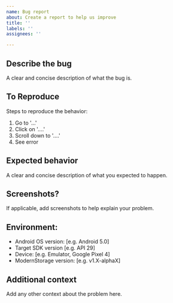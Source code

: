```yaml
---
name: Bug report
about: Create a report to help us improve
title: ''
labels: ''
assignees: ''

---
```


## Describe the bug
A clear and concise description of what the bug is.

## To Reproduce
Steps to reproduce the behavior:
1. Go to '...'
2. Click on '....'
3. Scroll down to '....'
4. See error

## Expected behavior
A clear and concise description of what you expected to happen.

## Screenshots?
If applicable, add screenshots to help explain your problem.

## Environment:
 - Android OS version: [e.g. Android 5.0]
 - Target SDK version [e.g. API 29]
 - Device: [e.g. Emulator, Google Pixel 4]
 - ModernStorage version: [e.g. v1.X-alphaX]

## Additional context
Add any other context about the problem here.